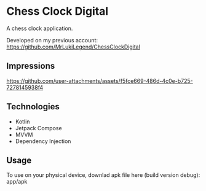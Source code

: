 # Chess Clock Digital

A chess clock application.

Developed on my previous account: https://github.com/MrLukiLegend/ChessClockDigital

## Impressions

https://github.com/user-attachments/assets/f5fce669-486d-4c0e-b725-7278145938f4

## Technologies
- Kotlin
- Jetpack Compose
- MVVM
- Dependency Injection

## Usage

To use on your physical device, downlad apk file here (build version debug): app/apk
